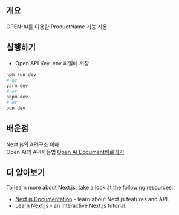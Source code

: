 ## 개요
OPEN-AI를 이용한 ProductName 기능 사용

## 실행하기
- Open API Key .env 파일에 저장

```bash
npm run dev
# or
yarn dev
# or
pnpm dev
# or
bun dev
```

## 배운점
Next.js의 API구조 이해  
Open AI의 API사용법 [Open AI Document바로가기](https://platform.openai.com/)

## 더 알아보기

To learn more about Next.js, take a look at the following resources:

- [Next.js Documentation](https://nextjs.org/docs) - learn about Next.js features and API.
- [Learn Next.js](https://nextjs.org/learn) - an interactive Next.js tutorial.
